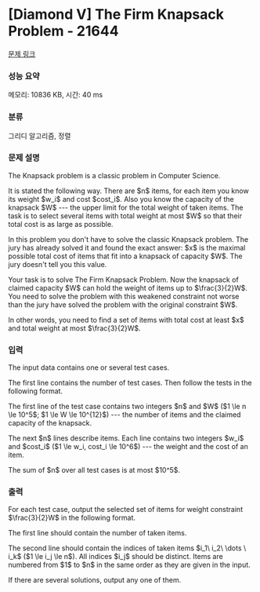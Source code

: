 # [Diamond V] The Firm Knapsack Problem - 21644 

[문제 링크](https://www.acmicpc.net/problem/21644) 

### 성능 요약

메모리: 10836 KB, 시간: 40 ms

### 분류

그리디 알고리즘, 정렬

### 문제 설명

<p>The Knapsack problem is a classic problem in Computer Science.</p>

<p>It is stated the following way. There are $n$ items, for each item you know its weight $w_i$ and cost $cost_i$. Also you know the capacity of the knapsack $W$ --- the upper limit for the total weight of taken items. The task is to select several items with total weight at most $W$ so that their total cost is as large as possible.</p>

<p>In this problem you don't have to solve the classic Knapsack problem. The jury has already solved it and found the exact answer: $x$ is the maximal possible total cost of items that fit into a knapsack of capacity $W$. The jury doesn't tell you this value.</p>

<p>Your task is to solve The Firm Knapsack Problem. Now the knapsack of claimed capacity $W$ can hold the weight of items up to $\frac{3}{2}W$. You need to solve the problem with this weakened constraint not worse than the jury have solved the problem with the original constraint $W$.</p>

<p>In other words, you need to find a set of items with total cost at least $x$ and total weight at most $\frac{3}{2}W$.</p>

### 입력 

 <p>The input data contains one or several test cases.</p>

<p>The first line contains the number of test cases. Then follow the tests in the following format.</p>

<p>The first line of the test case contains two integers $n$ and $W$ ($1 \le n \le 10^5$; $1 \le W \le 10^{12}$) --- the number of items and the claimed capacity of the knapsack.</p>

<p>The next $n$ lines describe items. Each line contains two integers $w_i$ and $cost_i$ ($1 \le w_i, cost_i \le 10^6$) --- the weight and the cost of an item.</p>

<p>The sum of $n$ over all test cases is at most $10^5$.</p>

### 출력 

 <p>For each test case, output the selected set of items for weight constraint $\frac{3}{2}W$ in the following format.</p>

<p>The first line should contain the number of taken items.</p>

<p>The second line should contain the indices of taken items $i_1\ i_2\ \dots \ i_k$ ($1 \le i_j \le n$). All indices $i_j$ should be distinct. Items are numbered from $1$ to $n$ in the same order as they are given in the input.</p>

<p>If there are several solutions, output any one of them.</p>

